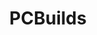 ---
title: PCBuilds
crosslinks:
- AMDRyzen
- PCMasterRace
- techsupport
- hardwareswap
- diy
- Amd
---